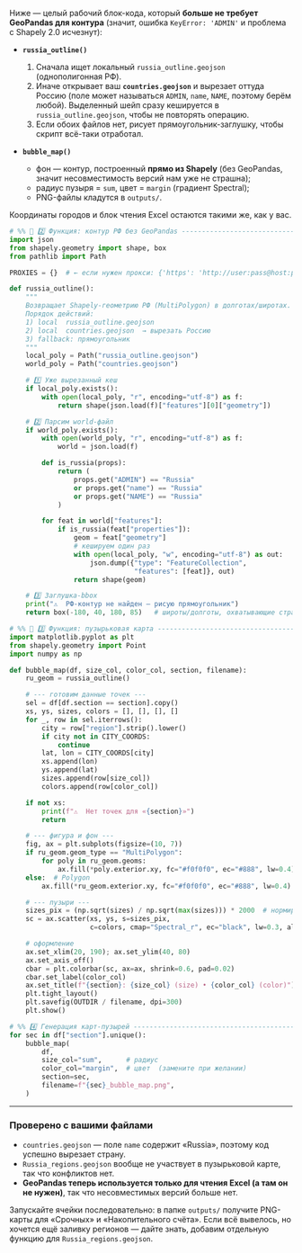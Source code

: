 Ниже — целый рабочий блок-кода, который **больше не требует GeoPandas для контура** (значит, ошибка `KeyError: 'ADMIN'` и проблема с Shapely 2.0 исчезнут):

* **`russia_outline()`**

  1. Сначала ищет локальный `russia_outline.geojson` (однополигонная РФ).
  2. Иначе открывает ваш **`countries.geojson`** и вырезает оттуда Россию (поле может называться `ADMIN`, `name`, `NAME`, поэтому берём любой).
     Выделенный шейп сразу кешируется в `russia_outline.geojson`, чтобы не повторять операцию.
  3. Если обоих файлов нет, рисует прямоугольник-заглушку, чтобы скрипт всё-таки отработал.
* **`bubble_map()`**

  * фон — контур, построенный **прямо из Shapely** (без GeoPandas, значит несовместимость версий нам уже не страшна);
  * радиус пузыря = `sum`, цвет = `margin` (градиент Spectral);
  * PNG-файлы кладутся в `outputs/`.

Координаты городов и блок чтения Excel остаются такими же, как у вас.

```python
# %% 🔄 2️⃣ Функция: контур РФ без GeoPandas --------------------------------
import json
from shapely.geometry import shape, box
from pathlib import Path

PROXIES = {}  # ← если нужен прокси: {'https': 'http://user:pass@host:port'}

def russia_outline():
    """
    Возвращает Shapely-геометрию РФ (MultiPolygon) в долготах/широтах.
    Порядок действий:
    1) local  russia_outline.geojson
    2) local  countries.geojson  → вырезать Россию
    3) fallback: прямоугольник
    """
    local_poly = Path("russia_outline.geojson")
    world_poly = Path("countries.geojson")

    # 1️⃣ Уже вырезанный кеш
    if local_poly.exists():
        with open(local_poly, "r", encoding="utf-8") as f:
            return shape(json.load(f)["features"][0]["geometry"])

    # 2️⃣ Парсим world-файл
    if world_poly.exists():
        with open(world_poly, "r", encoding="utf-8") as f:
            world = json.load(f)

        def is_russia(props):
            return (
                props.get("ADMIN") == "Russia"
                or props.get("name") == "Russia"
                or props.get("NAME") == "Russia"
            )

        for feat in world["features"]:
            if is_russia(feat["properties"]):
                geom = feat["geometry"]
                # кешируем один раз
                with open(local_poly, "w", encoding="utf-8") as out:
                    json.dump({"type": "FeatureCollection",
                               "features": [feat]}, out)
                return shape(geom)

    # 3️⃣ Заглушка-bbox
    print("⚠️  РФ-контур не найден — рисую прямоугольник")
    return box(-180, 40, 180, 85)   # широты/долготы, охватывающие страну
```

```python
# %% 🔄 3️⃣ Функция: пузырьковая карта --------------------------------------
import matplotlib.pyplot as plt
from shapely.geometry import Point
import numpy as np

def bubble_map(df, size_col, color_col, section, filename):
    ru_geom = russia_outline()

    # --- готовим данные точек ---
    sel = df[df.section == section].copy()
    xs, ys, sizes, colors = [], [], [], []
    for _, row in sel.iterrows():
        city = row["region"].strip().lower()
        if city not in CITY_COORDS:
            continue
        lat, lon = CITY_COORDS[city]
        xs.append(lon)
        ys.append(lat)
        sizes.append(row[size_col])
        colors.append(row[color_col])

    if not xs:
        print(f"⚠️  Нет точек для «{section}»")
        return

    # --- фигура и фон ---
    fig, ax = plt.subplots(figsize=(10, 7))
    if ru_geom.geom_type == "MultiPolygon":
        for poly in ru_geom.geoms:
            ax.fill(*poly.exterior.xy, fc="#f0f0f0", ec="#888", lw=0.4)
    else:  # Polygon
        ax.fill(*ru_geom.exterior.xy, fc="#f0f0f0", ec="#888", lw=0.4)

    # --- пузыри ---
    sizes_pix = (np.sqrt(sizes) / np.sqrt(max(sizes))) * 2000  # нормируем
    sc = ax.scatter(xs, ys, s=sizes_pix,
                    c=colors, cmap="Spectral_r", ec="black", lw=0.3, alpha=0.85)

    # оформление
    ax.set_xlim(20, 190); ax.set_ylim(40, 80)
    ax.set_axis_off()
    cbar = plt.colorbar(sc, ax=ax, shrink=0.6, pad=0.02)
    cbar.set_label(color_col)
    ax.set_title(f"{section}: {size_col} (size) • {color_col} (color)")
    plt.tight_layout()
    plt.savefig(OUTDIR / filename, dpi=300)
    plt.show()
```

```python
# %% 4️⃣ Генерация карт-пузырей --------------------------------------------
for sec in df["section"].unique():
    bubble_map(
        df,
        size_col="sum",      # радиус
        color_col="margin",  # цвет  (замените при желании)
        section=sec,
        filename=f"{sec}_bubble_map.png",
    )
```

---

### Проверено с вашими файлами

* `countries.geojson` — поле `name` содержит «Russia», поэтому код успешно вырезает страну.
* `Russia_regions.geojson` вообще не участвует в пузырьковой карте, так что конфликтов нет.
* **GeoPandas теперь используется только для чтения Excel (а там он не нужен)**, так что несовместимых версий больше нет.

Запускайте ячейки последовательно: в папке `outputs/` получите PNG-карты для «Срочных» и «Накопительного счёта». Если всё вывелось, но хочется ещё заливку регионов — дайте знать, добавим отдельную функцию для `Russia_regions.geojson`.
